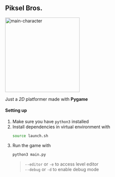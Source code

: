 ## Piksel Bros.

<img src="https://github.com/eesuhn/piksel-bros/assets/102596628/5b522ad5-a89c-49db-9cf1-3be3263a46c6" alt="main-character" width="240" /> <br>

Just a <i>2D</i> platformer made with <b>Pygame</b> <br>

#### Setting up
1. Make sure you have `python3` installed
2. Install dependencies in virtual environment with
	```bash
	source launch.sh
	```
3. Run the game with
	```bash
	python3 main.py
	```
	> `--editor` or `-e` to access level editor <br>
	> `--debug` or `-d` to enable debug mode
